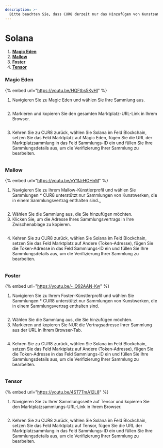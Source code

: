 ```yaml
---
description: >-
  Bitte beachten Sie, dass CUR8 derzeit nur das Hinzufügen von Kunstsammlungen unterstützt, die in einem Sammlungsvertrag enthalten sind.
---
```


# Solana

1. [**Magic Eden**](solana.md#magic-eden)
2. [**Mallow**](solana.md#mallow)
3. [**Foster**](solana.md#foster)
4. [**Tensor**](solana.md#tensor)

### Magic Eden

{% embed url="https://youtu.be/HQFtbs5KyHI" %}

1. Navigieren Sie zu Magic Eden und wählen Sie Ihre Sammlung aus.

<figure><img src="../../.gitbook/assets/Screenshot 2024-08-30 at 07.27.41.png" alt=""><figcaption></figcaption></figure>

2. Markieren und kopieren Sie den gesamten Marktplatz-URL-Link in Ihrem Browser.

<figure><img src="../../.gitbook/assets/Screenshot 2024-09-17 at 15.43.19.png" alt=""><figcaption></figcaption></figure>

3. Kehren Sie zu CUR8 zurück, wählen Sie Solana im Feld Blockchain, setzen Sie das Feld Marktplatz auf Magic Eden, fügen Sie die URL der Marktplatzsammlung in das Feld Sammlungs-ID ein und füllen Sie Ihre Sammlungsdetails aus, um die Verifizierung Ihrer Sammlung zu bearbeiten.

<figure><img src="../../.gitbook/assets/Screenshot 2025-01-31 at 11.14.48.png" alt=""><figcaption></figcaption></figure>

### Mallow

{% embed url="https://youtu.be/yY1fJrHOHnM" %}

1. Navigieren Sie zu Ihrem Mallow-Künstlerprofil und wählen Sie Sammlungen _\*_ CUR8 unterstützt nur Sammlungen von Kunstwerken, die in einem Sammlungsvertrag enthalten sind._

<figure><img src="../../.gitbook/assets/Screenshot 2024-09-17 at 15.11.53.png" alt=""><figcaption></figcaption></figure>

2. Wählen Sie die Sammlung aus, die Sie hinzufügen möchten.
3. Klicken Sie, um die Adresse Ihres Sammlungsvertrags in Ihre Zwischenablage zu kopieren.

<figure><img src="../../.gitbook/assets/Screenshot 2024-09-17 at 15.13.37.png" alt=""><figcaption></figcaption></figure>

4. Kehren Sie zu CUR8 zurück, wählen Sie Solana im Feld Blockchain, setzen Sie das Feld Marktplatz auf Andere (Token-Adresse), fügen Sie die Token-Adresse in das Feld Sammlungs-ID ein und füllen Sie Ihre Sammlungsdetails aus, um die Verifizierung Ihrer Sammlung zu bearbeiten.

<figure><img src="../../.gitbook/assets/Screenshot 2025-01-31 at 11.17.25.png" alt=""><figcaption></figcaption></figure>

### Foster

{% embed url="https://youtu.be/-_Q92AAN-Kw" %}

1. Navigieren Sie zu Ihrem Foster-Künstlerprofil und wählen Sie Sammlungen \* CUR8 unterstützt nur Sammlungen von Kunstwerken, die in einem Sammlungsvertrag enthalten sind.

<figure><img src="../../.gitbook/assets/Screenshot 2024-09-17 at 15.25.46.png" alt=""><figcaption></figcaption></figure>

2. Wählen Sie die Sammlung aus, die Sie hinzufügen möchten.
3. Markieren und kopieren Sie NUR die Vertragsadresse Ihrer Sammlung aus der URL in Ihrem Browser-Tab.

<figure><img src="../../.gitbook/assets/Screenshot 2024-09-17 at 15.27.35.png" alt=""><figcaption></figcaption></figure>

4. Kehren Sie zu CUR8 zurück, wählen Sie Solana im Feld Blockchain, setzen Sie das Feld Marktplatz auf Andere (Token-Adresse), fügen Sie die Token-Adresse in das Feld Sammlungs-ID ein und füllen Sie Ihre Sammlungsdetails aus, um die Verifizierung Ihrer Sammlung zu bearbeiten.

<figure><img src="../../.gitbook/assets/Screenshot 2025-01-31 at 11.17.25.png" alt=""><figcaption></figcaption></figure>

### Tensor

{% embed url="https://youtu.be/4ST7TmA12L8" %}

1. Navigieren Sie zu Ihrer Sammlungsseite auf Tensor und kopieren Sie den Marktplatzsammlungs-URL-Link in Ihrem Browser.

<figure><img src="../../.gitbook/assets/Screenshot 2024-09-19 at 15.50.41.png" alt=""><figcaption></figcaption></figure>

2. Kehren Sie zu CUR8 zurück, wählen Sie Solana im Feld Blockchain, setzen Sie das Feld Marktplatz auf Tensor, fügen Sie die URL der Marktplatzsammlung in das Feld Sammlungs-ID ein und füllen Sie Ihre Sammlungsdetails aus, um die Verifizierung Ihrer Sammlung zu bearbeiten.

<figure><img src="../../.gitbook/assets/Screenshot 2025-01-31 at 11.20.42.png" alt=""><figcaption></figcaption></figure>